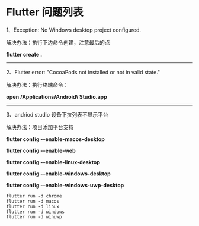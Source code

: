 # Flutter 问题列表

1、Exception: No Windows desktop project configured. 

解决办法：执行下边命令创建，注意最后的点

**flutter create .**

-------

2、Flutter error: "CocoaPods not installed or not in valid state."

解决办法：执行终端命令：

**open /Applications/Android\ Studio.app**

-------

3、andriod studio 设备下拉列表不显示平台

解决办法：项目添加平台支持

**flutter config --enable-macos-desktop**

**flutter config --enable-web**

**flutter config --enable-linux-desktop**

**flutter config --enable-windows-desktop**

**flutter config --enable-windows-uwp-desktop**


```
flutter run -d chrome
flutter run -d macos
flutter run -d linux
flutter run -d windows
flutter run -d winuwp
```
